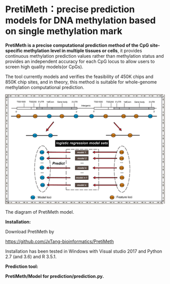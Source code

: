 # PretiMeth：precise prediction models for DNA methylation based on single methylation mark

**PretiMeth is a precise computational prediction method of the CpG site-specific methylation level in multiple tissues or cells**, it provides continuous methylation prediction values rather than methylation status and provides an independent accuracy for each CpG locus to allow users to screen high quality models(or CpGs).

The tool currently models and verifies the feasibility of 450K chips and 850K chip sites, and in theory, this method is suitable for whole-genome methylation computational prediction.

![image](https://github.com/JxTang-bioinformatics/PretiMeth/blob/master/images/web_picture0724_2.png)

The diagram of PretiMeth model.

**Installation:**

Download PretiMeth by

https://github.com/JxTang-bioinformatics/PretiMeth

Installation has been tested in Windows with Visual studio 2017 and Python 2.7 (and 3.6) and R 3.5.1.

**Prediction tool:**

**PretiMeth/Model for prediction/prediction.py.**
